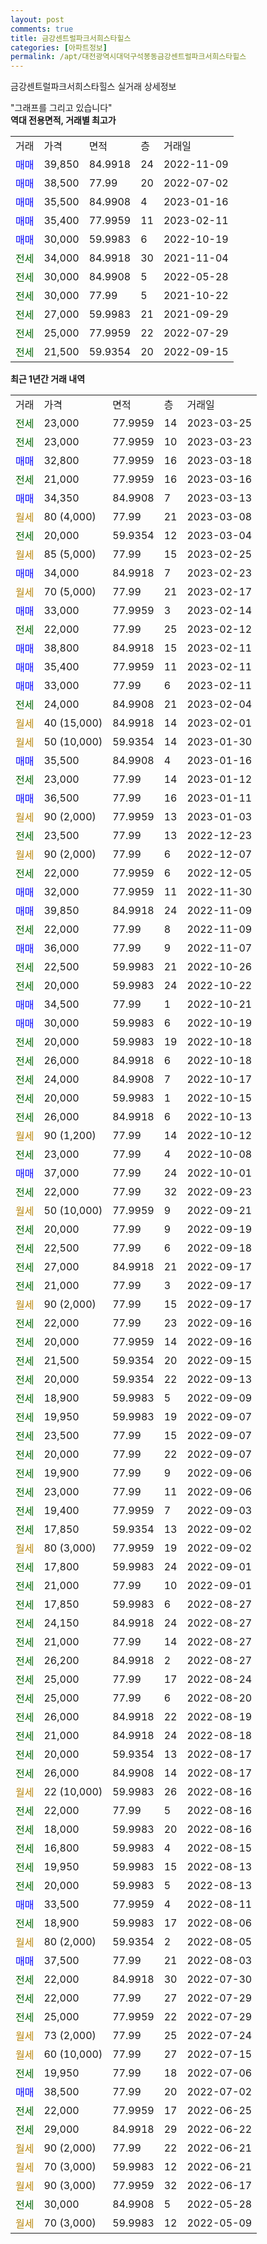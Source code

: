 ```yaml
---
layout: post
comments: true
title: 금강센트럴파크서희스타힐스
categories: [아파트정보]
permalink: /apt/대전광역시대덕구석봉동금강센트럴파크서희스타힐스
---
```


금강센트럴파크서희스타힐스 실거래 상세정보

<script type="text/javascript">
  google.charts.load('current', {'packages':['line', 'corechart']});
  google.charts.setOnLoadCallback(drawChart);

  function drawChart() {
    var data = new google.visualization.DataTable();
    data.addColumn('date', '거래일');
    data.addColumn('number', "매매");
    data.addColumn('number', "전세");
    data.addColumn('number', "전매");

    data.addRows([[new Date(Date.parse("2023-03-25")), null, 23000, null], [new Date(Date.parse("2023-03-23")), null, 23000, null], [new Date(Date.parse("2023-03-18")), 32800, null, null], [new Date(Date.parse("2023-03-16")), null, 21000, null], [new Date(Date.parse("2023-03-13")), 34350, null, null], [new Date(Date.parse("2023-03-08")), null, null, null], [new Date(Date.parse("2023-03-04")), null, 20000, null], [new Date(Date.parse("2023-02-25")), null, null, null], [new Date(Date.parse("2023-02-23")), 34000, null, null], [new Date(Date.parse("2023-02-17")), null, null, null], [new Date(Date.parse("2023-02-14")), 33000, null, null], [new Date(Date.parse("2023-02-12")), null, 22000, null], [new Date(Date.parse("2023-02-11")), 38800, null, null], [new Date(Date.parse("2023-02-11")), 35400, null, null], [new Date(Date.parse("2023-02-11")), 33000, null, null], [new Date(Date.parse("2023-02-04")), null, 24000, null], [new Date(Date.parse("2023-02-01")), null, null, null], [new Date(Date.parse("2023-01-30")), null, null, null], [new Date(Date.parse("2023-01-16")), 35500, null, null], [new Date(Date.parse("2023-01-12")), null, 23000, null], [new Date(Date.parse("2023-01-11")), 36500, null, null], [new Date(Date.parse("2023-01-03")), null, null, null], [new Date(Date.parse("2022-12-23")), null, 23500, null], [new Date(Date.parse("2022-12-07")), null, null, null], [new Date(Date.parse("2022-12-05")), null, 22000, null], [new Date(Date.parse("2022-11-30")), 32000, null, null], [new Date(Date.parse("2022-11-09")), 39850, null, null], [new Date(Date.parse("2022-11-09")), null, 22000, null], [new Date(Date.parse("2022-11-07")), 36000, null, null], [new Date(Date.parse("2022-10-26")), null, 22500, null], [new Date(Date.parse("2022-10-22")), null, 20000, null], [new Date(Date.parse("2022-10-21")), 34500, null, null], [new Date(Date.parse("2022-10-19")), 30000, null, null], [new Date(Date.parse("2022-10-18")), null, 20000, null], [new Date(Date.parse("2022-10-18")), null, 26000, null], [new Date(Date.parse("2022-10-17")), null, 24000, null], [new Date(Date.parse("2022-10-15")), null, 20000, null], [new Date(Date.parse("2022-10-13")), null, 26000, null], [new Date(Date.parse("2022-10-12")), null, null, null], [new Date(Date.parse("2022-10-08")), null, 23000, null], [new Date(Date.parse("2022-10-01")), 37000, null, null], [new Date(Date.parse("2022-09-23")), null, 22000, null], [new Date(Date.parse("2022-09-21")), null, null, null], [new Date(Date.parse("2022-09-19")), null, 20000, null], [new Date(Date.parse("2022-09-18")), null, 22500, null], [new Date(Date.parse("2022-09-17")), null, 27000, null], [new Date(Date.parse("2022-09-17")), null, 21000, null], [new Date(Date.parse("2022-09-17")), null, null, null], [new Date(Date.parse("2022-09-16")), null, 22000, null], [new Date(Date.parse("2022-09-16")), null, 20000, null], [new Date(Date.parse("2022-09-15")), null, 21500, null], [new Date(Date.parse("2022-09-13")), null, 20000, null], [new Date(Date.parse("2022-09-09")), null, 18900, null], [new Date(Date.parse("2022-09-07")), null, 19950, null], [new Date(Date.parse("2022-09-07")), null, 23500, null], [new Date(Date.parse("2022-09-07")), null, 20000, null], [new Date(Date.parse("2022-09-06")), null, 19900, null], [new Date(Date.parse("2022-09-06")), null, 23000, null], [new Date(Date.parse("2022-09-03")), null, 19400, null], [new Date(Date.parse("2022-09-02")), null, 17850, null], [new Date(Date.parse("2022-09-02")), null, null, null], [new Date(Date.parse("2022-09-01")), null, 17800, null], [new Date(Date.parse("2022-09-01")), null, 21000, null], [new Date(Date.parse("2022-08-27")), null, 17850, null], [new Date(Date.parse("2022-08-27")), null, 24150, null], [new Date(Date.parse("2022-08-27")), null, 21000, null], [new Date(Date.parse("2022-08-27")), null, 26200, null], [new Date(Date.parse("2022-08-24")), null, 25000, null], [new Date(Date.parse("2022-08-20")), null, 25000, null], [new Date(Date.parse("2022-08-19")), null, 26000, null], [new Date(Date.parse("2022-08-18")), null, 21000, null], [new Date(Date.parse("2022-08-17")), null, 20000, null], [new Date(Date.parse("2022-08-17")), null, 26000, null], [new Date(Date.parse("2022-08-16")), null, null, null], [new Date(Date.parse("2022-08-16")), null, 22000, null], [new Date(Date.parse("2022-08-16")), null, 18000, null], [new Date(Date.parse("2022-08-15")), null, 16800, null], [new Date(Date.parse("2022-08-13")), null, 19950, null], [new Date(Date.parse("2022-08-13")), null, 20000, null], [new Date(Date.parse("2022-08-11")), 33500, null, null], [new Date(Date.parse("2022-08-06")), null, 18900, null], [new Date(Date.parse("2022-08-05")), null, null, null], [new Date(Date.parse("2022-08-03")), 37500, null, null], [new Date(Date.parse("2022-07-30")), null, 22000, null], [new Date(Date.parse("2022-07-29")), null, 22000, null], [new Date(Date.parse("2022-07-29")), null, 25000, null], [new Date(Date.parse("2022-07-24")), null, null, null], [new Date(Date.parse("2022-07-15")), null, null, null], [new Date(Date.parse("2022-07-06")), null, 19950, null], [new Date(Date.parse("2022-07-02")), 38500, null, null], [new Date(Date.parse("2022-06-25")), null, 22000, null], [new Date(Date.parse("2022-06-22")), null, 29000, null], [new Date(Date.parse("2022-06-21")), null, null, null], [new Date(Date.parse("2022-06-21")), null, null, null], [new Date(Date.parse("2022-06-17")), null, null, null], [new Date(Date.parse("2022-05-28")), null, 30000, null], [new Date(Date.parse("2022-05-09")), null, null, null]]);

    var options = {
      hAxis: {
        format: 'yyyy/MM/dd'
      },    
      lineWidth: 0,
      pointsVisible: true,    
      title: '최근 1년간 유형별 실거래가 분포',
      legend: { position: 'bottom' }
    };

    var formatter = new google.visualization.NumberFormat({pattern:'###,###'} );
    formatter.format(data, 1);
    formatter.format(data, 2);
    
    setTimeout(function() {
        var chart = new google.visualization.LineChart(document.getElementById('columnchart_material'));
        chart.draw(data, (options));
        document.getElementById('loading').style.display = 'none';
    }, 200);
  }
</script>


<div id="loading" style="z-index:20; display: block; margin-left: 0px">"그래프를 그리고 있습니다"</div>
<div id="columnchart_material" style="width: 95%; margin-left: 0px; display: block"></div>
<!-- contents start -->
<b>역대 전용면적, 거래별 최고가</b>
<table class="sortable">
    <tr>
      <td>거래</td>
      <td>가격</td>
      <td>면적</td>
      <td>층</td>
      <td>거래일</td>
    </tr>
        <tr>
          <td><a style="color: blue">매매</a></td>
          <td>39,850</td>
          <td>84.9918</td>
          <td>24</td>
          <td>2022-11-09</td>
        </tr>            <tr>
          <td><a style="color: blue">매매</a></td>
          <td>38,500</td>
          <td>77.99</td>
          <td>20</td>
          <td>2022-07-02</td>
        </tr>            <tr>
          <td><a style="color: blue">매매</a></td>
          <td>35,500</td>
          <td>84.9908</td>
          <td>4</td>
          <td>2023-01-16</td>
        </tr>            <tr>
          <td><a style="color: blue">매매</a></td>
          <td>35,400</td>
          <td>77.9959</td>
          <td>11</td>
          <td>2023-02-11</td>
        </tr>            <tr>
          <td><a style="color: blue">매매</a></td>
          <td>30,000</td>
          <td>59.9983</td>
          <td>6</td>
          <td>2022-10-19</td>
        </tr>        
        <tr>
              <td><a style="color: darkgreen">전세</a></td>
              <td>34,000</td>
              <td>84.9918</td>
              <td>30</td>
              <td>2021-11-04</td>
            </tr>            <tr>
              <td><a style="color: darkgreen">전세</a></td>
              <td>30,000</td>
              <td>84.9908</td>
              <td>5</td>
              <td>2022-05-28</td>
            </tr>            <tr>
              <td><a style="color: darkgreen">전세</a></td>
              <td>30,000</td>
              <td>77.99</td>
              <td>5</td>
              <td>2021-10-22</td>
            </tr>            <tr>
              <td><a style="color: darkgreen">전세</a></td>
              <td>27,000</td>
              <td>59.9983</td>
              <td>21</td>
              <td>2021-09-29</td>
            </tr>            <tr>
              <td><a style="color: darkgreen">전세</a></td>
              <td>25,000</td>
              <td>77.9959</td>
              <td>22</td>
              <td>2022-07-29</td>
            </tr>            <tr>
              <td><a style="color: darkgreen">전세</a></td>
              <td>21,500</td>
              <td>59.9354</td>
              <td>20</td>
              <td>2022-09-15</td>
            </tr>        
    
</table>

<b>최근 1년간 거래 내역</b>

<table class="sortable">
    <tr>
      <td>거래</td>
      <td>가격</td>
      <td>면적</td>
      <td>층</td>
      <td>거래일</td>
    </tr>
    <tr>
      <td><a style="color: darkgreen">전세</a></td>
      <td>23,000</td>
      <td>77.9959</td>
      <td>14</td>
      <td>2023-03-25</td>
    </tr>          <tr>
      <td><a style="color: darkgreen">전세</a></td>
      <td>23,000</td>
      <td>77.9959</td>
      <td>10</td>
      <td>2023-03-23</td>
    </tr>          <tr>
      <td><a style="color: blue">매매</a></td>
      <td>32,800</td>
      <td>77.9959</td>
      <td>16</td>
      <td>2023-03-18</td>
    </tr>          <tr>
      <td><a style="color: darkgreen">전세</a></td>
      <td>21,000</td>
      <td>77.9959</td>
      <td>16</td>
      <td>2023-03-16</td>
    </tr>          <tr>
      <td><a style="color: blue">매매</a></td>
      <td>34,350</td>
      <td>84.9908</td>
      <td>7</td>
      <td>2023-03-13</td>
    </tr>          <tr>
      <td><a style="color: darkgoldenrod">월세</a></td>
      <td>80 (4,000)</td>
      <td>77.99</td>
      <td>21</td>
      <td>2023-03-08</td>
    </tr>          <tr>
      <td><a style="color: darkgreen">전세</a></td>
      <td>20,000</td>
      <td>59.9354</td>
      <td>12</td>
      <td>2023-03-04</td>
    </tr>          <tr>
      <td><a style="color: darkgoldenrod">월세</a></td>
      <td>85 (5,000)</td>
      <td>77.99</td>
      <td>15</td>
      <td>2023-02-25</td>
    </tr>          <tr>
      <td><a style="color: blue">매매</a></td>
      <td>34,000</td>
      <td>84.9918</td>
      <td>7</td>
      <td>2023-02-23</td>
    </tr>          <tr>
      <td><a style="color: darkgoldenrod">월세</a></td>
      <td>70 (5,000)</td>
      <td>77.99</td>
      <td>21</td>
      <td>2023-02-17</td>
    </tr>          <tr>
      <td><a style="color: blue">매매</a></td>
      <td>33,000</td>
      <td>77.9959</td>
      <td>3</td>
      <td>2023-02-14</td>
    </tr>          <tr>
      <td><a style="color: darkgreen">전세</a></td>
      <td>22,000</td>
      <td>77.99</td>
      <td>25</td>
      <td>2023-02-12</td>
    </tr>          <tr>
      <td><a style="color: blue">매매</a></td>
      <td>38,800</td>
      <td>84.9918</td>
      <td>15</td>
      <td>2023-02-11</td>
    </tr>          <tr>
      <td><a style="color: blue">매매</a></td>
      <td>35,400</td>
      <td>77.9959</td>
      <td>11</td>
      <td>2023-02-11</td>
    </tr>          <tr>
      <td><a style="color: blue">매매</a></td>
      <td>33,000</td>
      <td>77.99</td>
      <td>6</td>
      <td>2023-02-11</td>
    </tr>          <tr>
      <td><a style="color: darkgreen">전세</a></td>
      <td>24,000</td>
      <td>84.9908</td>
      <td>21</td>
      <td>2023-02-04</td>
    </tr>          <tr>
      <td><a style="color: darkgoldenrod">월세</a></td>
      <td>40 (15,000)</td>
      <td>84.9918</td>
      <td>14</td>
      <td>2023-02-01</td>
    </tr>          <tr>
      <td><a style="color: darkgoldenrod">월세</a></td>
      <td>50 (10,000)</td>
      <td>59.9354</td>
      <td>14</td>
      <td>2023-01-30</td>
    </tr>          <tr>
      <td><a style="color: blue">매매</a></td>
      <td>35,500</td>
      <td>84.9908</td>
      <td>4</td>
      <td>2023-01-16</td>
    </tr>          <tr>
      <td><a style="color: darkgreen">전세</a></td>
      <td>23,000</td>
      <td>77.99</td>
      <td>14</td>
      <td>2023-01-12</td>
    </tr>          <tr>
      <td><a style="color: blue">매매</a></td>
      <td>36,500</td>
      <td>77.99</td>
      <td>16</td>
      <td>2023-01-11</td>
    </tr>          <tr>
      <td><a style="color: darkgoldenrod">월세</a></td>
      <td>90 (2,000)</td>
      <td>77.9959</td>
      <td>13</td>
      <td>2023-01-03</td>
    </tr>          <tr>
      <td><a style="color: darkgreen">전세</a></td>
      <td>23,500</td>
      <td>77.99</td>
      <td>13</td>
      <td>2022-12-23</td>
    </tr>          <tr>
      <td><a style="color: darkgoldenrod">월세</a></td>
      <td>90 (2,000)</td>
      <td>77.99</td>
      <td>6</td>
      <td>2022-12-07</td>
    </tr>          <tr>
      <td><a style="color: darkgreen">전세</a></td>
      <td>22,000</td>
      <td>77.9959</td>
      <td>6</td>
      <td>2022-12-05</td>
    </tr>          <tr>
      <td><a style="color: blue">매매</a></td>
      <td>32,000</td>
      <td>77.9959</td>
      <td>11</td>
      <td>2022-11-30</td>
    </tr>          <tr>
      <td><a style="color: blue">매매</a></td>
      <td>39,850</td>
      <td>84.9918</td>
      <td>24</td>
      <td>2022-11-09</td>
    </tr>          <tr>
      <td><a style="color: darkgreen">전세</a></td>
      <td>22,000</td>
      <td>77.99</td>
      <td>8</td>
      <td>2022-11-09</td>
    </tr>          <tr>
      <td><a style="color: blue">매매</a></td>
      <td>36,000</td>
      <td>77.99</td>
      <td>9</td>
      <td>2022-11-07</td>
    </tr>          <tr>
      <td><a style="color: darkgreen">전세</a></td>
      <td>22,500</td>
      <td>59.9983</td>
      <td>21</td>
      <td>2022-10-26</td>
    </tr>          <tr>
      <td><a style="color: darkgreen">전세</a></td>
      <td>20,000</td>
      <td>59.9983</td>
      <td>24</td>
      <td>2022-10-22</td>
    </tr>          <tr>
      <td><a style="color: blue">매매</a></td>
      <td>34,500</td>
      <td>77.99</td>
      <td>1</td>
      <td>2022-10-21</td>
    </tr>          <tr>
      <td><a style="color: blue">매매</a></td>
      <td>30,000</td>
      <td>59.9983</td>
      <td>6</td>
      <td>2022-10-19</td>
    </tr>          <tr>
      <td><a style="color: darkgreen">전세</a></td>
      <td>20,000</td>
      <td>59.9983</td>
      <td>19</td>
      <td>2022-10-18</td>
    </tr>          <tr>
      <td><a style="color: darkgreen">전세</a></td>
      <td>26,000</td>
      <td>84.9918</td>
      <td>6</td>
      <td>2022-10-18</td>
    </tr>          <tr>
      <td><a style="color: darkgreen">전세</a></td>
      <td>24,000</td>
      <td>84.9908</td>
      <td>7</td>
      <td>2022-10-17</td>
    </tr>          <tr>
      <td><a style="color: darkgreen">전세</a></td>
      <td>20,000</td>
      <td>59.9983</td>
      <td>1</td>
      <td>2022-10-15</td>
    </tr>          <tr>
      <td><a style="color: darkgreen">전세</a></td>
      <td>26,000</td>
      <td>84.9918</td>
      <td>6</td>
      <td>2022-10-13</td>
    </tr>          <tr>
      <td><a style="color: darkgoldenrod">월세</a></td>
      <td>90 (1,200)</td>
      <td>77.99</td>
      <td>14</td>
      <td>2022-10-12</td>
    </tr>          <tr>
      <td><a style="color: darkgreen">전세</a></td>
      <td>23,000</td>
      <td>77.99</td>
      <td>4</td>
      <td>2022-10-08</td>
    </tr>          <tr>
      <td><a style="color: blue">매매</a></td>
      <td>37,000</td>
      <td>77.99</td>
      <td>24</td>
      <td>2022-10-01</td>
    </tr>          <tr>
      <td><a style="color: darkgreen">전세</a></td>
      <td>22,000</td>
      <td>77.99</td>
      <td>32</td>
      <td>2022-09-23</td>
    </tr>          <tr>
      <td><a style="color: darkgoldenrod">월세</a></td>
      <td>50 (10,000)</td>
      <td>77.9959</td>
      <td>9</td>
      <td>2022-09-21</td>
    </tr>          <tr>
      <td><a style="color: darkgreen">전세</a></td>
      <td>20,000</td>
      <td>77.99</td>
      <td>9</td>
      <td>2022-09-19</td>
    </tr>          <tr>
      <td><a style="color: darkgreen">전세</a></td>
      <td>22,500</td>
      <td>77.99</td>
      <td>6</td>
      <td>2022-09-18</td>
    </tr>          <tr>
      <td><a style="color: darkgreen">전세</a></td>
      <td>27,000</td>
      <td>84.9918</td>
      <td>21</td>
      <td>2022-09-17</td>
    </tr>          <tr>
      <td><a style="color: darkgreen">전세</a></td>
      <td>21,000</td>
      <td>77.99</td>
      <td>3</td>
      <td>2022-09-17</td>
    </tr>          <tr>
      <td><a style="color: darkgoldenrod">월세</a></td>
      <td>90 (2,000)</td>
      <td>77.99</td>
      <td>15</td>
      <td>2022-09-17</td>
    </tr>          <tr>
      <td><a style="color: darkgreen">전세</a></td>
      <td>22,000</td>
      <td>77.99</td>
      <td>23</td>
      <td>2022-09-16</td>
    </tr>          <tr>
      <td><a style="color: darkgreen">전세</a></td>
      <td>20,000</td>
      <td>77.9959</td>
      <td>14</td>
      <td>2022-09-16</td>
    </tr>          <tr>
      <td><a style="color: darkgreen">전세</a></td>
      <td>21,500</td>
      <td>59.9354</td>
      <td>20</td>
      <td>2022-09-15</td>
    </tr>          <tr>
      <td><a style="color: darkgreen">전세</a></td>
      <td>20,000</td>
      <td>59.9354</td>
      <td>22</td>
      <td>2022-09-13</td>
    </tr>          <tr>
      <td><a style="color: darkgreen">전세</a></td>
      <td>18,900</td>
      <td>59.9983</td>
      <td>5</td>
      <td>2022-09-09</td>
    </tr>          <tr>
      <td><a style="color: darkgreen">전세</a></td>
      <td>19,950</td>
      <td>59.9983</td>
      <td>19</td>
      <td>2022-09-07</td>
    </tr>          <tr>
      <td><a style="color: darkgreen">전세</a></td>
      <td>23,500</td>
      <td>77.99</td>
      <td>15</td>
      <td>2022-09-07</td>
    </tr>          <tr>
      <td><a style="color: darkgreen">전세</a></td>
      <td>20,000</td>
      <td>77.99</td>
      <td>22</td>
      <td>2022-09-07</td>
    </tr>          <tr>
      <td><a style="color: darkgreen">전세</a></td>
      <td>19,900</td>
      <td>77.99</td>
      <td>9</td>
      <td>2022-09-06</td>
    </tr>          <tr>
      <td><a style="color: darkgreen">전세</a></td>
      <td>23,000</td>
      <td>77.99</td>
      <td>11</td>
      <td>2022-09-06</td>
    </tr>          <tr>
      <td><a style="color: darkgreen">전세</a></td>
      <td>19,400</td>
      <td>77.9959</td>
      <td>7</td>
      <td>2022-09-03</td>
    </tr>          <tr>
      <td><a style="color: darkgreen">전세</a></td>
      <td>17,850</td>
      <td>59.9354</td>
      <td>13</td>
      <td>2022-09-02</td>
    </tr>          <tr>
      <td><a style="color: darkgoldenrod">월세</a></td>
      <td>80 (3,000)</td>
      <td>77.9959</td>
      <td>19</td>
      <td>2022-09-02</td>
    </tr>          <tr>
      <td><a style="color: darkgreen">전세</a></td>
      <td>17,800</td>
      <td>59.9983</td>
      <td>24</td>
      <td>2022-09-01</td>
    </tr>          <tr>
      <td><a style="color: darkgreen">전세</a></td>
      <td>21,000</td>
      <td>77.99</td>
      <td>10</td>
      <td>2022-09-01</td>
    </tr>          <tr>
      <td><a style="color: darkgreen">전세</a></td>
      <td>17,850</td>
      <td>59.9983</td>
      <td>6</td>
      <td>2022-08-27</td>
    </tr>          <tr>
      <td><a style="color: darkgreen">전세</a></td>
      <td>24,150</td>
      <td>84.9918</td>
      <td>24</td>
      <td>2022-08-27</td>
    </tr>          <tr>
      <td><a style="color: darkgreen">전세</a></td>
      <td>21,000</td>
      <td>77.99</td>
      <td>14</td>
      <td>2022-08-27</td>
    </tr>          <tr>
      <td><a style="color: darkgreen">전세</a></td>
      <td>26,200</td>
      <td>84.9918</td>
      <td>2</td>
      <td>2022-08-27</td>
    </tr>          <tr>
      <td><a style="color: darkgreen">전세</a></td>
      <td>25,000</td>
      <td>77.99</td>
      <td>17</td>
      <td>2022-08-24</td>
    </tr>          <tr>
      <td><a style="color: darkgreen">전세</a></td>
      <td>25,000</td>
      <td>77.99</td>
      <td>6</td>
      <td>2022-08-20</td>
    </tr>          <tr>
      <td><a style="color: darkgreen">전세</a></td>
      <td>26,000</td>
      <td>84.9918</td>
      <td>22</td>
      <td>2022-08-19</td>
    </tr>          <tr>
      <td><a style="color: darkgreen">전세</a></td>
      <td>21,000</td>
      <td>84.9918</td>
      <td>24</td>
      <td>2022-08-18</td>
    </tr>          <tr>
      <td><a style="color: darkgreen">전세</a></td>
      <td>20,000</td>
      <td>59.9354</td>
      <td>13</td>
      <td>2022-08-17</td>
    </tr>          <tr>
      <td><a style="color: darkgreen">전세</a></td>
      <td>26,000</td>
      <td>84.9908</td>
      <td>14</td>
      <td>2022-08-17</td>
    </tr>          <tr>
      <td><a style="color: darkgoldenrod">월세</a></td>
      <td>22 (10,000)</td>
      <td>59.9983</td>
      <td>26</td>
      <td>2022-08-16</td>
    </tr>          <tr>
      <td><a style="color: darkgreen">전세</a></td>
      <td>22,000</td>
      <td>77.99</td>
      <td>5</td>
      <td>2022-08-16</td>
    </tr>          <tr>
      <td><a style="color: darkgreen">전세</a></td>
      <td>18,000</td>
      <td>59.9983</td>
      <td>20</td>
      <td>2022-08-16</td>
    </tr>          <tr>
      <td><a style="color: darkgreen">전세</a></td>
      <td>16,800</td>
      <td>59.9983</td>
      <td>4</td>
      <td>2022-08-15</td>
    </tr>          <tr>
      <td><a style="color: darkgreen">전세</a></td>
      <td>19,950</td>
      <td>59.9983</td>
      <td>15</td>
      <td>2022-08-13</td>
    </tr>          <tr>
      <td><a style="color: darkgreen">전세</a></td>
      <td>20,000</td>
      <td>59.9983</td>
      <td>5</td>
      <td>2022-08-13</td>
    </tr>          <tr>
      <td><a style="color: blue">매매</a></td>
      <td>33,500</td>
      <td>77.9959</td>
      <td>4</td>
      <td>2022-08-11</td>
    </tr>          <tr>
      <td><a style="color: darkgreen">전세</a></td>
      <td>18,900</td>
      <td>59.9983</td>
      <td>17</td>
      <td>2022-08-06</td>
    </tr>          <tr>
      <td><a style="color: darkgoldenrod">월세</a></td>
      <td>80 (2,000)</td>
      <td>59.9354</td>
      <td>2</td>
      <td>2022-08-05</td>
    </tr>          <tr>
      <td><a style="color: blue">매매</a></td>
      <td>37,500</td>
      <td>77.99</td>
      <td>21</td>
      <td>2022-08-03</td>
    </tr>          <tr>
      <td><a style="color: darkgreen">전세</a></td>
      <td>22,000</td>
      <td>84.9918</td>
      <td>30</td>
      <td>2022-07-30</td>
    </tr>          <tr>
      <td><a style="color: darkgreen">전세</a></td>
      <td>22,000</td>
      <td>77.99</td>
      <td>27</td>
      <td>2022-07-29</td>
    </tr>          <tr>
      <td><a style="color: darkgreen">전세</a></td>
      <td>25,000</td>
      <td>77.9959</td>
      <td>22</td>
      <td>2022-07-29</td>
    </tr>          <tr>
      <td><a style="color: darkgoldenrod">월세</a></td>
      <td>73 (2,000)</td>
      <td>77.99</td>
      <td>25</td>
      <td>2022-07-24</td>
    </tr>          <tr>
      <td><a style="color: darkgoldenrod">월세</a></td>
      <td>60 (10,000)</td>
      <td>77.99</td>
      <td>27</td>
      <td>2022-07-15</td>
    </tr>          <tr>
      <td><a style="color: darkgreen">전세</a></td>
      <td>19,950</td>
      <td>77.99</td>
      <td>18</td>
      <td>2022-07-06</td>
    </tr>          <tr>
      <td><a style="color: blue">매매</a></td>
      <td>38,500</td>
      <td>77.99</td>
      <td>20</td>
      <td>2022-07-02</td>
    </tr>          <tr>
      <td><a style="color: darkgreen">전세</a></td>
      <td>22,000</td>
      <td>77.9959</td>
      <td>17</td>
      <td>2022-06-25</td>
    </tr>          <tr>
      <td><a style="color: darkgreen">전세</a></td>
      <td>29,000</td>
      <td>84.9918</td>
      <td>29</td>
      <td>2022-06-22</td>
    </tr>          <tr>
      <td><a style="color: darkgoldenrod">월세</a></td>
      <td>90 (2,000)</td>
      <td>77.99</td>
      <td>22</td>
      <td>2022-06-21</td>
    </tr>          <tr>
      <td><a style="color: darkgoldenrod">월세</a></td>
      <td>70 (3,000)</td>
      <td>59.9983</td>
      <td>12</td>
      <td>2022-06-21</td>
    </tr>          <tr>
      <td><a style="color: darkgoldenrod">월세</a></td>
      <td>90 (3,000)</td>
      <td>77.9959</td>
      <td>32</td>
      <td>2022-06-17</td>
    </tr>          <tr>
      <td><a style="color: darkgreen">전세</a></td>
      <td>30,000</td>
      <td>84.9908</td>
      <td>5</td>
      <td>2022-05-28</td>
    </tr>          <tr>
      <td><a style="color: darkgoldenrod">월세</a></td>
      <td>70 (3,000)</td>
      <td>59.9983</td>
      <td>12</td>
      <td>2022-05-09</td>
    </tr>      </table>
<!-- contents end -->    

